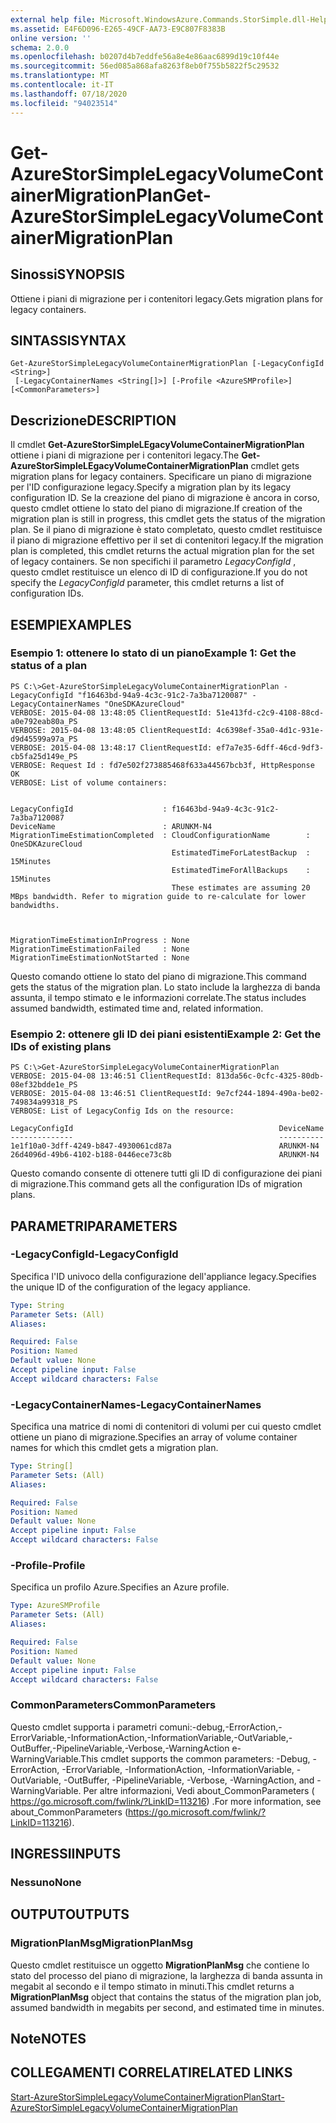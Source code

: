 ```yaml
---
external help file: Microsoft.WindowsAzure.Commands.StorSimple.dll-Help.xml
ms.assetid: E4F6D096-E265-49CF-AA73-E9C807F8383B
online version: ''
schema: 2.0.0
ms.openlocfilehash: b0207d4b7eddfe56a8e4e86aac6899d19c10f44e
ms.sourcegitcommit: 56ed085a868afa8263f8eb0f755b5822f5c29532
ms.translationtype: MT
ms.contentlocale: it-IT
ms.lasthandoff: 07/18/2020
ms.locfileid: "94023514"
---
```

# <span data-ttu-id="9c5b8-101">Get-AzureStorSimpleLegacyVolumeContainerMigrationPlan</span><span class="sxs-lookup"><span data-stu-id="9c5b8-101">Get-AzureStorSimpleLegacyVolumeContainerMigrationPlan</span></span>

## <span data-ttu-id="9c5b8-102">Sinossi</span><span class="sxs-lookup"><span data-stu-id="9c5b8-102">SYNOPSIS</span></span>
<span data-ttu-id="9c5b8-103">Ottiene i piani di migrazione per i contenitori legacy.</span><span class="sxs-lookup"><span data-stu-id="9c5b8-103">Gets migration plans for legacy containers.</span></span>

## <span data-ttu-id="9c5b8-104">SINTASSI</span><span class="sxs-lookup"><span data-stu-id="9c5b8-104">SYNTAX</span></span>

```
Get-AzureStorSimpleLegacyVolumeContainerMigrationPlan [-LegacyConfigId <String>]
 [-LegacyContainerNames <String[]>] [-Profile <AzureSMProfile>] [<CommonParameters>]
```

## <span data-ttu-id="9c5b8-105">Descrizione</span><span class="sxs-lookup"><span data-stu-id="9c5b8-105">DESCRIPTION</span></span>
<span data-ttu-id="9c5b8-106">Il cmdlet **Get-AzureStorSimpleLEgacyVolumeContainerMigrationPlan** ottiene i piani di migrazione per i contenitori legacy.</span><span class="sxs-lookup"><span data-stu-id="9c5b8-106">The **Get-AzureStorSimpleLEgacyVolumeContainerMigrationPlan** cmdlet gets migration plans for legacy containers.</span></span>
<span data-ttu-id="9c5b8-107">Specificare un piano di migrazione per l'ID configurazione legacy.</span><span class="sxs-lookup"><span data-stu-id="9c5b8-107">Specify a migration plan by its legacy configuration ID.</span></span>
<span data-ttu-id="9c5b8-108">Se la creazione del piano di migrazione è ancora in corso, questo cmdlet ottiene lo stato del piano di migrazione.</span><span class="sxs-lookup"><span data-stu-id="9c5b8-108">If creation of the migration plan is still in progress, this cmdlet gets the status of the migration plan.</span></span>
<span data-ttu-id="9c5b8-109">Se il piano di migrazione è stato completato, questo cmdlet restituisce il piano di migrazione effettivo per il set di contenitori legacy.</span><span class="sxs-lookup"><span data-stu-id="9c5b8-109">If the migration plan is completed, this cmdlet returns the actual migration plan for the set of legacy containers.</span></span>
<span data-ttu-id="9c5b8-110">Se non specifichi il parametro *LegacyConfigId* , questo cmdlet restituisce un elenco di ID di configurazione.</span><span class="sxs-lookup"><span data-stu-id="9c5b8-110">If you do not specify the *LegacyConfigId* parameter, this cmdlet returns a list of configuration IDs.</span></span>

## <span data-ttu-id="9c5b8-111">ESEMPI</span><span class="sxs-lookup"><span data-stu-id="9c5b8-111">EXAMPLES</span></span>

### <span data-ttu-id="9c5b8-112">Esempio 1: ottenere lo stato di un piano</span><span class="sxs-lookup"><span data-stu-id="9c5b8-112">Example 1: Get the status of a plan</span></span>
```
PS C:\>Get-AzureStorSimpleLegacyVolumeContainerMigrationPlan -LegacyConfigId "f16463bd-94a9-4c3c-91c2-7a3ba7120087" -LegacyContainerNames "OneSDKAzureCloud"
VERBOSE: 2015-04-08 13:48:05 ClientRequestId: 51e413fd-c2c9-4108-88cd-a0e792eab80a_PS
VERBOSE: 2015-04-08 13:48:05 ClientRequestId: 4c6398ef-35a0-4d1c-931e-d9d45599a97a_PS
VERBOSE: 2015-04-08 13:48:17 ClientRequestId: ef7a7e35-6dff-46cd-9df3-cb5fa25d149e_PS
VERBOSE: Request Id : fd7e502f273885468f633a44567bcb3f, HttpResponse OK
VERBOSE: List of volume containers: 


LegacyConfigId                    : f16463bd-94a9-4c3c-91c2-7a3ba7120087
DeviceName                        : ARUNKM-N4
MigrationTimeEstimationCompleted  : CloudConfigurationName        : OneSDKAzureCloud
                                    EstimatedTimeForLatestBackup  : 15Minutes
                                    EstimatedTimeForAllBackups    : 15Minutes
                                    These estimates are assuming 20 MBps bandwidth. Refer to migration guide to re-calculate for lower bandwidths. 



MigrationTimeEstimationInProgress : None
MigrationTimeEstimationFailed     : None
MigrationTimeEstimationNotStarted : None
```

<span data-ttu-id="9c5b8-113">Questo comando ottiene lo stato del piano di migrazione.</span><span class="sxs-lookup"><span data-stu-id="9c5b8-113">This command gets the status of the migration plan.</span></span>
<span data-ttu-id="9c5b8-114">Lo stato include la larghezza di banda assunta, il tempo stimato e le informazioni correlate.</span><span class="sxs-lookup"><span data-stu-id="9c5b8-114">The status includes assumed bandwidth, estimated time and, related information.</span></span>

### <span data-ttu-id="9c5b8-115">Esempio 2: ottenere gli ID dei piani esistenti</span><span class="sxs-lookup"><span data-stu-id="9c5b8-115">Example 2: Get the IDs of existing plans</span></span>
```
PS C:\>Get-AzureStorSimpleLegacyVolumeContainerMigrationPlan
VERBOSE: 2015-04-08 13:46:51 ClientRequestId: 813da56c-0cfc-4325-80db-08ef32bdde1e_PS
VERBOSE: 2015-04-08 13:46:51 ClientRequestId: 9e7cf244-1894-490a-be02-749834a99318_PS
VERBOSE: List of LegacyConfig Ids on the resource: 

LegacyConfigId                                              DeviceName
--------------                                              ----------
1e1f10a0-3dff-4249-b847-4930061cd87a                        ARUNKM-N4
26d4096d-49b6-4102-b188-0446ece73c8b                        ARUNKM-N4
```

<span data-ttu-id="9c5b8-116">Questo comando consente di ottenere tutti gli ID di configurazione dei piani di migrazione.</span><span class="sxs-lookup"><span data-stu-id="9c5b8-116">This command gets all the configuration IDs of migration plans.</span></span>

## <span data-ttu-id="9c5b8-117">PARAMETRI</span><span class="sxs-lookup"><span data-stu-id="9c5b8-117">PARAMETERS</span></span>

### <span data-ttu-id="9c5b8-118">-LegacyConfigId</span><span class="sxs-lookup"><span data-stu-id="9c5b8-118">-LegacyConfigId</span></span>
<span data-ttu-id="9c5b8-119">Specifica l'ID univoco della configurazione dell'appliance legacy.</span><span class="sxs-lookup"><span data-stu-id="9c5b8-119">Specifies the unique ID of the configuration of the legacy appliance.</span></span>

```yaml
Type: String
Parameter Sets: (All)
Aliases: 

Required: False
Position: Named
Default value: None
Accept pipeline input: False
Accept wildcard characters: False
```

### <span data-ttu-id="9c5b8-120">-LegacyContainerNames</span><span class="sxs-lookup"><span data-stu-id="9c5b8-120">-LegacyContainerNames</span></span>
<span data-ttu-id="9c5b8-121">Specifica una matrice di nomi di contenitori di volumi per cui questo cmdlet ottiene un piano di migrazione.</span><span class="sxs-lookup"><span data-stu-id="9c5b8-121">Specifies an array of volume container names for which this cmdlet gets a migration plan.</span></span>

```yaml
Type: String[]
Parameter Sets: (All)
Aliases: 

Required: False
Position: Named
Default value: None
Accept pipeline input: False
Accept wildcard characters: False
```

### <span data-ttu-id="9c5b8-122">-Profile</span><span class="sxs-lookup"><span data-stu-id="9c5b8-122">-Profile</span></span>
<span data-ttu-id="9c5b8-123">Specifica un profilo Azure.</span><span class="sxs-lookup"><span data-stu-id="9c5b8-123">Specifies an Azure profile.</span></span>

```yaml
Type: AzureSMProfile
Parameter Sets: (All)
Aliases: 

Required: False
Position: Named
Default value: None
Accept pipeline input: False
Accept wildcard characters: False
```

### <span data-ttu-id="9c5b8-124">CommonParameters</span><span class="sxs-lookup"><span data-stu-id="9c5b8-124">CommonParameters</span></span>
<span data-ttu-id="9c5b8-125">Questo cmdlet supporta i parametri comuni:-debug,-ErrorAction,-ErrorVariable,-InformationAction,-InformationVariable,-OutVariable,-OutBuffer,-PipelineVariable,-Verbose,-WarningAction e-WarningVariable.</span><span class="sxs-lookup"><span data-stu-id="9c5b8-125">This cmdlet supports the common parameters: -Debug, -ErrorAction, -ErrorVariable, -InformationAction, -InformationVariable, -OutVariable, -OutBuffer, -PipelineVariable, -Verbose, -WarningAction, and -WarningVariable.</span></span> <span data-ttu-id="9c5b8-126">Per altre informazioni, Vedi about_CommonParameters ( https://go.microsoft.com/fwlink/?LinkID=113216) .</span><span class="sxs-lookup"><span data-stu-id="9c5b8-126">For more information, see about_CommonParameters (https://go.microsoft.com/fwlink/?LinkID=113216).</span></span>

## <span data-ttu-id="9c5b8-127">INGRESSI</span><span class="sxs-lookup"><span data-stu-id="9c5b8-127">INPUTS</span></span>

### <span data-ttu-id="9c5b8-128">Nessuno</span><span class="sxs-lookup"><span data-stu-id="9c5b8-128">None</span></span>

## <span data-ttu-id="9c5b8-129">OUTPUT</span><span class="sxs-lookup"><span data-stu-id="9c5b8-129">OUTPUTS</span></span>

### <span data-ttu-id="9c5b8-130">MigrationPlanMsg</span><span class="sxs-lookup"><span data-stu-id="9c5b8-130">MigrationPlanMsg</span></span>
<span data-ttu-id="9c5b8-131">Questo cmdlet restituisce un oggetto **MigrationPlanMsg** che contiene lo stato del processo del piano di migrazione, la larghezza di banda assunta in megabit al secondo e il tempo stimato in minuti.</span><span class="sxs-lookup"><span data-stu-id="9c5b8-131">This cmdlet returns a **MigrationPlanMsg** object that contains the status of the migration plan job, assumed bandwidth in megabits per second, and estimated time in minutes.</span></span>

## <span data-ttu-id="9c5b8-132">Note</span><span class="sxs-lookup"><span data-stu-id="9c5b8-132">NOTES</span></span>

## <span data-ttu-id="9c5b8-133">COLLEGAMENTI CORRELATI</span><span class="sxs-lookup"><span data-stu-id="9c5b8-133">RELATED LINKS</span></span>

[<span data-ttu-id="9c5b8-134">Start-AzureStorSimpleLegacyVolumeContainerMigrationPlan</span><span class="sxs-lookup"><span data-stu-id="9c5b8-134">Start-AzureStorSimpleLegacyVolumeContainerMigrationPlan</span></span>](./Start-AzureStorSimpleLegacyVolumeContainerMigrationPlan.md)


